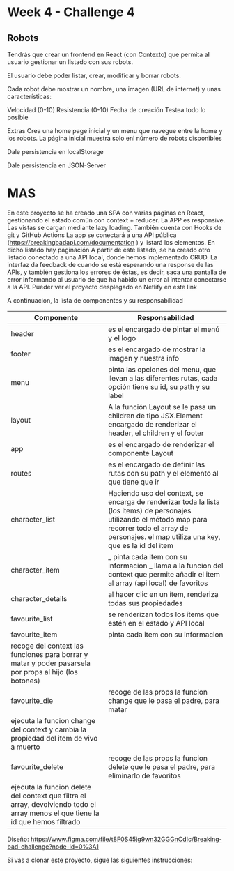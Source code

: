 # Week 4 - Challenge 4

## Robots

Tendrás que crear un frontend en React (con Contexto) que permita al usuario gestionar un listado con sus robots.

El usuario debe poder listar, crear, modificar y borrar robots.

Cada robot debe mostrar un nombre, una imagen (URL de internet) y unas características:

Velocidad (0-10)
Resistencia (0-10)
Fecha de creación
Testea todo lo posible

Extras
Crea una home page inicial y un menu que navegue entre la home y los robots. La página inicial muestra solo enl número de robots disponibles

Dale persistencia en localStorage

Dale persistencia en JSON-Server

# MAS

En este proyecto se ha creado una SPA con varias páginas en React, gestionando el estado común con context + reducer. La APP es responsive.
Las vistas se cargan mediante lazy loading.
También cuenta con Hooks de git y GitHub Actions
La app se conectará a una API pública (https://breakingbadapi.com/documentation ) y listará los elementos. En dicho listado hay paginación
A partir de este listado, se ha creado otro listado conectado a una API local, donde hemos implementado CRUD.
La interfaz da feedback de cuando se está esperando una response de las APIs, y también gestiona los errores de éstas, es decir, saca una pantalla de error informando al usuario de que ha habido un error al intentar conectarse a la API.
Pueder ver el proyecto desplegado en Netlify en este link

A continuación, la lista de componentes y su responsabilidad

| Componente                                                                                                                       | Responsabilidad                                                                                                                                                                                              |
| -------------------------------------------------------------------------------------------------------------------------------- | ------------------------------------------------------------------------------------------------------------------------------------------------------------------------------------------------------------ |
| header                                                                                                                           | es el encargado de pintar el menú y el logo                                                                                                                                                                  |
| footer                                                                                                                           | es el encargado de mostrar la imagen y nuestra info                                                                                                                                                          |
| menu                                                                                                                             | pinta las opciones del menu, que llevan a las diferentes rutas, cada opción tiene su id, su path y su label                                                                                                  |
| layout                                                                                                                           | A la función Layout se le pasa un children de tipo JSX.Element encargado de renderizar el header, el children y el footer                                                                                    |
| app                                                                                                                              | es el encargado de renderizar el componente Layout                                                                                                                                                           |
| routes                                                                                                                           | es el encargado de definir las rutas con su path y el elemento al que tiene que ir                                                                                                                           |
| character_list                                                                                                                   | Haciendo uso del context, se encarga de renderizar toda la lista (los ítems) de personajes utilizando el método map para recorrer todo el array de personajes. el map utiliza una key, que es la id del item |
| character_item                                                                                                                   | _ pinta cada item con su informacion _ llama a la funcion del context que permite añadir el item al array (api local) de favoritos                                                                           |
| character_details                                                                                                                | al hacer clic en un ítem, renderiza todas sus propiedades                                                                                                                                                    |
| favourite_list                                                                                                                   | se renderizan todos los ítems que estén en el estado y API local                                                                                                                                             |
| favourite_item                                                                                                                   | pinta cada item con su informacion                                                                                                                                                                           |
| recoge del context las funciones para borrar y matar y poder pasarsela por props al hijo (los botones)                           |
| favourite_die                                                                                                                    | recoge de las props la funcion change que le pasa el padre, para matar                                                                                                                                       |
| ejecuta la funcion change del context y cambia la propiedad del item de vivo a muerto                                            |
| favourite_delete                                                                                                                 | recoge de las props la funcion delete que le pasa el padre, para eliminarlo de favoritos                                                                                                                     |
| ejecuta la funcion delete del context que filtra el array, devolviendo todo el array menos el que tiene la id que hemos filtrado |

Diseño:
https://www.figma.com/file/t8F0S45jg9wn32GGGnCdIc/Breaking-bad-challenge?node-id=0%3A1

Si vas a clonar este proyecto, sigue las siguientes instrucciones:
